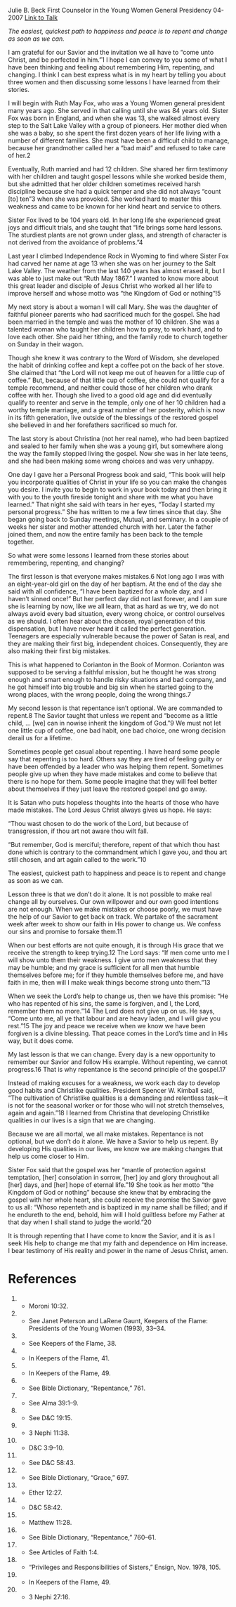 Julie B. Beck
First Counselor in the Young Women General Presidency
04-2007
[Link to Talk](https://www.churchofjesuschrist.org/study/general-conference/2007/04/remembering-repenting-and-changing?lang=eng)

_The easiest, quickest path to happiness and peace is to repent and change as soon as we can._

I am grateful for our Savior and the invitation we all have to “come unto Christ, and be perfected in him.”1 I hope I can convey to you some of what I have been thinking and feeling about remembering Him, repenting, and changing. I think I can best express what is in my heart by telling you about three women and then discussing some lessons I have learned from their stories.

I will begin with Ruth May Fox, who was a Young Women general president many years ago. She served in that calling until she was 84 years old. Sister Fox was born in England, and when she was 13, she walked almost every step to the Salt Lake Valley with a group of pioneers. Her mother died when she was a baby, so she spent the first dozen years of her life living with a number of different families. She must have been a difficult child to manage, because her grandmother called her a “bad maid” and refused to take care of her.2

Eventually, Ruth married and had 12 children. She shared her firm testimony with her children and taught gospel lessons while she worked beside them, but she admitted that her older children sometimes received harsh discipline because she had a quick temper and she did not always “count [to] ten”3 when she was provoked. She worked hard to master this weakness and came to be known for her kind heart and service to others.

Sister Fox lived to be 104 years old. In her long life she experienced great joys and difficult trials, and she taught that “life brings some hard lessons. The sturdiest plants are not grown under glass, and strength of character is not derived from the avoidance of problems.”4

Last year I climbed Independence Rock in Wyoming to find where Sister Fox had carved her name at age 13 when she was on her journey to the Salt Lake Valley. The weather from the last 140 years has almost erased it, but I was able to just make out “Ruth May 1867.” I wanted to know more about this great leader and disciple of Jesus Christ who worked all her life to improve herself and whose motto was “the Kingdom of God or nothing”!5

My next story is about a woman I will call Mary. She was the daughter of faithful pioneer parents who had sacrificed much for the gospel. She had been married in the temple and was the mother of 10 children. She was a talented woman who taught her children how to pray, to work hard, and to love each other. She paid her tithing, and the family rode to church together on Sunday in their wagon.

Though she knew it was contrary to the Word of Wisdom, she developed the habit of drinking coffee and kept a coffee pot on the back of her stove. She claimed that “the Lord will not keep me out of heaven for a little cup of coffee.” But, because of that little cup of coffee, she could not qualify for a temple recommend, and neither could those of her children who drank coffee with her. Though she lived to a good old age and did eventually qualify to reenter and serve in the temple, only one of her 10 children had a worthy temple marriage, and a great number of her posterity, which is now in its fifth generation, live outside of the blessings of the restored gospel she believed in and her forefathers sacrificed so much for.

The last story is about Christina (not her real name), who had been baptized and sealed to her family when she was a young girl, but somewhere along the way the family stopped living the gospel. Now she was in her late teens, and she had been making some wrong choices and was very unhappy.

One day I gave her a Personal Progress book and said, “This book will help you incorporate qualities of Christ in your life so you can make the changes you desire. I invite you to begin to work in your book today and then bring it with you to the youth fireside tonight and share with me what you have learned.” That night she said with tears in her eyes, “Today I started my personal progress.” She has written to me a few times since that day. She began going back to Sunday meetings, Mutual, and seminary. In a couple of weeks her sister and mother attended church with her. Later the father joined them, and now the entire family has been back to the temple together.

So what were some lessons I learned from these stories about remembering, repenting, and changing?

The first lesson is that everyone makes mistakes.6 Not long ago I was with an eight-year-old girl on the day of her baptism. At the end of the day she said with all confidence, “I have been baptized for a whole day, and I haven’t sinned once!” But her perfect day did not last forever, and I am sure she is learning by now, like we all learn, that as hard as we try, we do not always avoid every bad situation, every wrong choice, or control ourselves as we should. I often hear about the chosen, royal generation of this dispensation, but I have never heard it called the perfect generation. Teenagers are especially vulnerable because the power of Satan is real, and they are making their first big, independent choices. Consequently, they are also making their first big mistakes.

This is what happened to Corianton in the Book of Mormon. Corianton was supposed to be serving a faithful mission, but he thought he was strong enough and smart enough to handle risky situations and bad company, and he got himself into big trouble and big sin when he started going to the wrong places, with the wrong people, doing the wrong things.7

My second lesson is that repentance isn’t optional. We are commanded to repent.8 The Savior taught that unless we repent and “become as a little child, … [we] can in nowise inherit the kingdom of God.”9 We must not let one little cup of coffee, one bad habit, one bad choice, one wrong decision derail us for a lifetime.

Sometimes people get casual about repenting. I have heard some people say that repenting is too hard. Others say they are tired of feeling guilty or have been offended by a leader who was helping them repent. Sometimes people give up when they have made mistakes and come to believe that there is no hope for them. Some people imagine that they will feel better about themselves if they just leave the restored gospel and go away.

It is Satan who puts hopeless thoughts into the hearts of those who have made mistakes. The Lord Jesus Christ always gives us hope. He says:

“Thou wast chosen to do the work of the Lord, but because of transgression, if thou art not aware thou wilt fall.

“But remember, God is merciful; therefore, repent of that which thou hast done which is contrary to the commandment which I gave you, and thou art still chosen, and art again called to the work.”10

The easiest, quickest path to happiness and peace is to repent and change as soon as we can.

Lesson three is that we don’t do it alone. It is not possible to make real change all by ourselves. Our own willpower and our own good intentions are not enough. When we make mistakes or choose poorly, we must have the help of our Savior to get back on track. We partake of the sacrament week after week to show our faith in His power to change us. We confess our sins and promise to forsake them.11

When our best efforts are not quite enough, it is through His grace that we receive the strength to keep trying.12 The Lord says: “If men come unto me I will show unto them their weakness. I give unto men weakness that they may be humble; and my grace is sufficient for all men that humble themselves before me; for if they humble themselves before me, and have faith in me, then will I make weak things become strong unto them.”13

When we seek the Lord’s help to change us, then we have this promise: “He who has repented of his sins, the same is forgiven, and I, the Lord, remember them no more.”14 The Lord does not give up on us. He says, “Come unto me, all ye that labour and are heavy laden, and I will give you rest.”15 The joy and peace we receive when we know we have been forgiven is a divine blessing. That peace comes in the Lord’s time and in His way, but it does come.

My last lesson is that we can change. Every day is a new opportunity to remember our Savior and follow His example. Without repenting, we cannot progress.16 That is why repentance is the second principle of the gospel.17

Instead of making excuses for a weakness, we work each day to develop good habits and Christlike qualities. President Spencer W. Kimball said, “The cultivation of Christlike qualities is a demanding and relentless task—it is not for the seasonal worker or for those who will not stretch themselves, again and again.”18 I learned from Christina that developing Christlike qualities in our lives is a sign that we are changing.

Because we are all mortal, we all make mistakes. Repentance is not optional, but we don’t do it alone. We have a Savior to help us repent. By developing His qualities in our lives, we know we are making changes that help us come closer to Him.

Sister Fox said that the gospel was her “mantle of protection against temptation, [her] consolation in sorrow, [her] joy and glory throughout all [her] days, and [her] hope of eternal life.”19 She took as her motto “the Kingdom of God or nothing” because she knew that by embracing the gospel with her whole heart, she could receive the promise the Savior gave to us all: “Whoso repenteth and is baptized in my name shall be filled; and if he endureth to the end, behold, him will I hold guiltless before my Father at that day when I shall stand to judge the world.”20

It is through repenting that I have come to know the Savior, and it is as I seek His help to change me that my faith and dependence on Him increase. I bear testimony of His reality and power in the name of Jesus Christ, amen.

# References
1. - Moroni 10:32.
2. - See Janet Peterson and LaRene Gaunt, Keepers of the Flame: Presidents of the Young Women (1993), 33–34.
3. - See Keepers of the Flame, 38.
4. - In Keepers of the Flame, 41.
5. - In Keepers of the Flame, 49.
6. - See Bible Dictionary, “Repentance,” 761.
7. - See Alma 39:1–9.
8. - See D&C 19:15.
9. - 3 Nephi 11:38.
10. - D&C 3:9–10.
11. - See D&C 58:43.
12. - See Bible Dictionary, “Grace,” 697.
13. - Ether 12:27.
14. - D&C 58:42.
15. - Matthew 11:28.
16. - See Bible Dictionary, “Repentance,” 760–61.
17. - See Articles of Faith 1:4.
18. - “Privileges and Responsibilities of Sisters,” Ensign, Nov. 1978, 105.
19. - In Keepers of the Flame, 49.
20. - 3 Nephi 27:16.